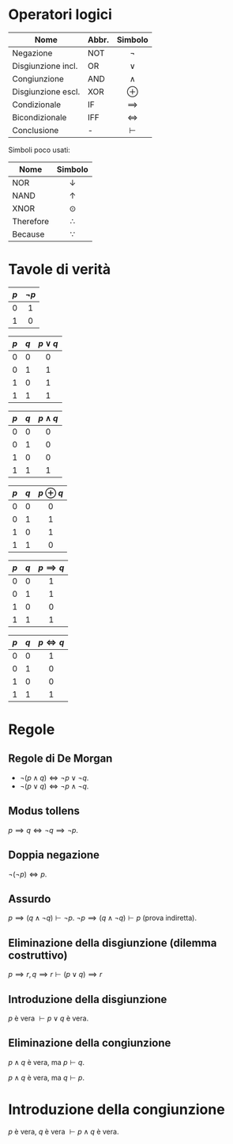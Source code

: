 # Operatori logici

| Nome               | Abbr. | Simbolo    |
| ------------------ | ----- | :----------: |
| Negazione          | NOT   | $\lnot$    |
| Disgiunzione incl. | OR    | $\lor$     |
| Congiunzione       | AND   | $\land$    |
| Disgiunzione escl. | XOR   | $\oplus$   |
| Condizionale       | IF    | $\implies$ |
| Bicondizionale     | IFF   | $\iff$     |
| Conclusione        | -     | $\vdash$   |

Simboli poco usati:

| Nome      | Simbolo      |
| --------- | :------------: |
| NOR       | $\downarrow$ |
| NAND      | $\uparrow$   |
| XNOR      | $\odot$      |
| Therefore | $\therefore$ |
| Because   | $\because$   |


# Tavole di verità

| $p$ | $\lnot p$ |
| --- | :---------: |
| 0   | 1|
| 1   | 0         | 

| $p$ | $q$ | $p \lor q$ |
| --- | --- | :----------: |
| 0   | 0   | 0          |
| 0   | 1   | 1          |
| 1   | 0   | 1          |
| 1   | 1   | 1           |

| $p$ | $q$ | $p \land q$ |
| --- | --- | :----------: |
| 0   | 0   | 0          |
| 0   | 1   | 0          |
| 1   | 0   | 0          |
| 1   | 1   | 1           |

| $p$ | $q$ | $p \oplus q$ |
| --- | --- | :----------: |
| 0   | 0   | 0          |
| 0   | 1   | 1          |
| 1   | 0   | 1          |
| 1   | 1   | 0           |

| $p$ | $q$ | $p \implies q$ |
| --- | --- | :--------------: |
| 0   | 0   | 1              | 
| 0   | 1   | 1              |
| 1   | 0   | 0              |
| 1   | 1   | 1              |

| $p$ | $q$ | $p \iff q$ |
| --- | --- | :----------: |
| 0   | 0   | 1          |
| 0   | 1   | 0         |
| 1   | 0   | 0          |
| 1   | 1   | 1           |


# Regole
## Regole di De Morgan
- $\lnot (p \land q) \iff \lnot p \lor \lnot q$.
- $\lnot (p \lor q) \iff \lnot p \land \lnot q$.

## Modus tollens
$p \implies q \iff \lnot q \implies \lnot p$.

## Doppia negazione
$\lnot(\lnot p) \iff p$.

## Assurdo
$p \implies (q \land \lnot q) \vdash \lnot p$.
$\lnot p \implies (q \land \lnot q) \vdash p$ (prova indiretta).

## Eliminazione della disgiunzione (dilemma costruttivo)
$p \implies r, q \implies r \vdash (p \lor q) \implies r$

## Introduzione della disgiunzione
$p$ è vera $\vdash p \lor q$ è vera.

## Eliminazione della congiunzione
$p\land q$ è vera, ma $p \vdash q$.

$p\land q$ è vera, ma $q \vdash p$.

# Introduzione della congiunzione
$p$ è vera, $q$ è vera $\vdash p \land q$ è vera.